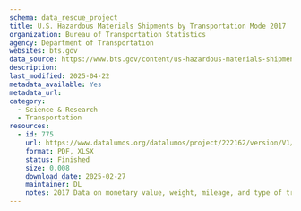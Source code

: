 ```yaml
---
schema: data_rescue_project 
title: U.S. Hazardous Materials Shipments by Transportation Mode 2017
organization: Bureau of Transportation Statistics
agency: Department of Transportation
websites: bts.gov
data_source: https://www.bts.gov/content/us-hazardous-materials-shipments-transportation-mode-2007
description: 
last_modified: 2025-04-22
metadata_available: Yes
metadata_url: 
category:
  - Science & Research 
  - Transportation 
resources:
  - id: 775
    url: https://www.datalumos.org/datalumos/project/222162/version/V1/view
    format: PDF, XLSX
    status: Finished
    size: 0.008
    download_date: 2025-02-27
    maintainer: DL
    notes: 2017 Data on monetary value, weight, mileage, and type of transportation mode of hazardous materials in the United States of America.
---
```

